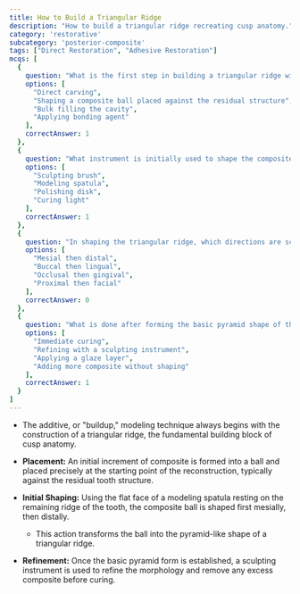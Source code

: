 ```yaml
---
title: How to Build a Triangular Ridge
description: "How to build a triangular ridge recreating cusp anatomy."
category: 'restorative'
subcategory: 'posterior-composite'
tags: ["Direct Restoration", "Adhesive Restoration"]
mcqs: [
  {
    question: "What is the first step in building a triangular ridge with composite?",
    options: [
      "Direct carving",
      "Shaping a composite ball placed against the residual structure",
      "Bulk filling the cavity",
      "Applying bonding agent"
    ],
    correctAnswer: 1
  },
  {
    question: "What instrument is initially used to shape the composite ball into a triangular ridge?",
    options: [
      "Sculpting brush",
      "Modeling spatula",
      "Polishing disk",
      "Curing light"
    ],
    correctAnswer: 1
  },
  {
    question: "In shaping the triangular ridge, which directions are sculpted first?",
    options: [
      "Mesial then distal",
      "Buccal then lingual",
      "Occlusal then gingival",
      "Proximal then facial"
    ],
    correctAnswer: 0
  },
  {
    question: "What is done after forming the basic pyramid shape of the triangular ridge?",
    options: [
      "Immediate curing",
      "Refining with a sculpting instrument",
      "Applying a glaze layer",
      "Adding more composite without shaping"
    ],
    correctAnswer: 1
  }
]
---
```

- The additive, or "buildup," modeling technique always begins with the construction of a triangular ridge, the fundamental building block of cusp anatomy.

- **Placement:** An initial increment of composite is formed into a ball and placed precisely at the starting point of the reconstruction, typically against the residual tooth structure.
- **Initial Shaping:** Using the flat face of a modeling spatula resting on the remaining ridge of the tooth, the composite ball is shaped first mesially, then distally.
	- This action transforms the ball into the pyramid-like shape of a triangular ridge.
- **Refinement:** Once the basic pyramid form is established, a sculpting instrument is used to refine the morphology and remove any excess composite before curing.
